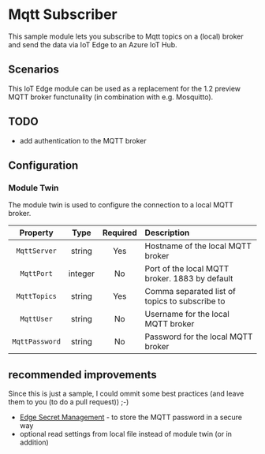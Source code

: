 # Mqtt Subscriber

This sample module lets you subscribe to Mqtt topics on a (local) broker and send the data via IoT Edge to an Azure IoT Hub.

## Scenarios

This IoT Edge module can be used as a replacement for the 1.2 preview MQTT broker functunality (in combination with e.g. Mosquitto).

## TODO

- add authentication to the MQTT broker

## Configuration

### Module Twin

The module twin is used to configure the connection to a local MQTT broker.

| Property | Type | Required | Description |
| :------: | :--: | :------: | :---------- |
| `MqttServer` | string | Yes | Hostname of the local MQTT broker |
| `MqttPort` | integer | No | Port of the local MQTT broker. 1883 by default |
| `MqttTopics` | string | Yes | Comma separated list of topics to subscribe to |
| `MqttUser` | string | No | Username for the local MQTT broker |
| `MqttPassword` | string | No | Password for the local MQTT broker |

## recommended improvements

Since this is just a sample, I could ommit some best practices (and leave them to you (to do a pull request)) ;-)

- [Edge Secret Management](https://github.com/vslepakov/edge-secrets) - to store the MQTT password in a secure way
- optional read settings from local file instead of module twin (or in addition)